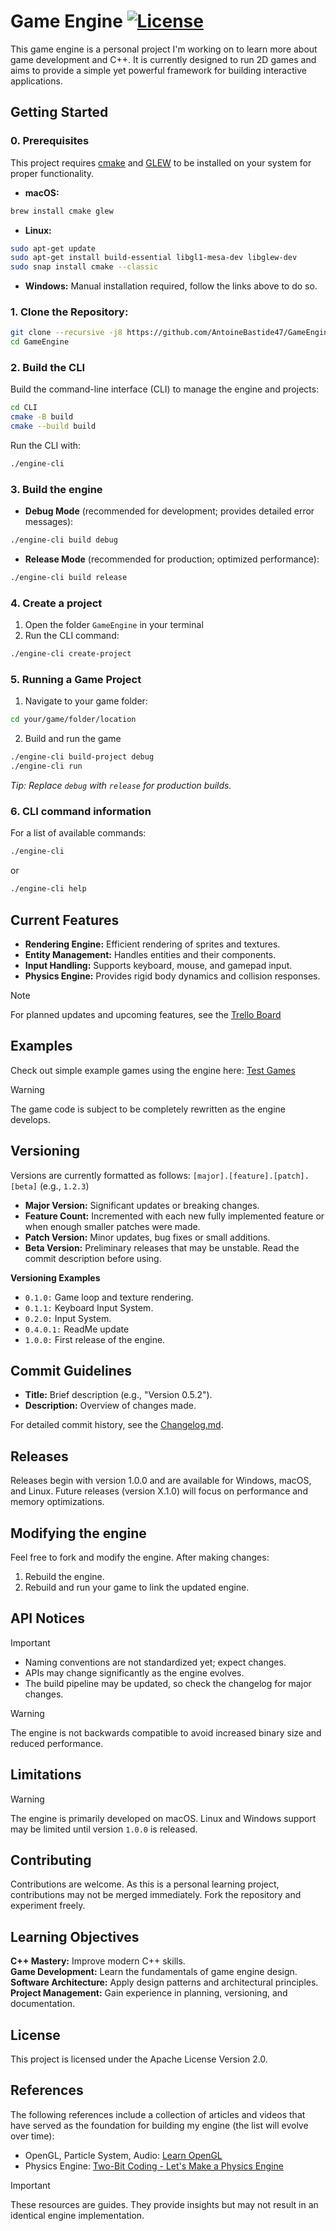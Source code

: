 # Game Engine  [![License](https://img.shields.io/badge/License-Apache_2.0-green.svg)](https://github.com/AntoineBastide47/GameEngine/blob/main/LICENSE)
This game engine is a personal project I'm working on to learn more about game development and C++. It is currently
designed to run 2D games and aims to provide a simple yet powerful framework for building interactive applications.

## Getting Started
### 0. Prerequisites
This project requires [cmake](https://cmake.org) and [GLEW](https://github.com/nigels-com/glew?tab=readme-ov-file#build) to be installed on your system for proper functionality.
- **macOS:**
```bash
brew install cmake glew
```
- **Linux:**
```bash
sudo apt-get update
sudo apt-get install build-essential libgl1-mesa-dev libglew-dev
sudo snap install cmake --classic
```
- **Windows:**
Manual installation required, follow the links above to do so.
### 1. Clone the Repository:
```bash
git clone --recursive -j8 https://github.com/AntoineBastide47/GameEngine.git
cd GameEngine
```
### 2. Build the CLI
Build the command-line interface (CLI) to manage the engine and projects:
```bash
cd CLI
cmake -B build
cmake --build build
```
Run the CLI with:
```bash
./engine-cli
```
### 3. Build the engine
- **Debug Mode** (recommended for development; provides detailed error messages):
```bash
./engine-cli build debug
```
- **Release Mode** (recommended for production; optimized performance):
```bash
./engine-cli build release
```
### 4. Create a project
1. Open the folder `GameEngine` in your terminal
2. Run the CLI command:
```bash
./engine-cli create-project
```
### 5. Running a Game Project
1. Navigate to your game folder:
```bash
cd your/game/folder/location
```
2. Build and run the game
```bash
./engine-cli build-project debug
./engine-cli run
```
_Tip: Replace `debug` with `release` for production builds._
### 6. CLI command information
For a list of available commands:
```bash
./engine-cli
```
or
```bash
./engine-cli help
```

## Current Features
- **Rendering Engine:** Efficient rendering of sprites and textures.<br>
- **Entity Management:** Handles entities and their components.<br>
- **Input Handling:** Supports keyboard, mouse, and gamepad input.<br>
- **Physics Engine:** Provides rigid body dynamics and collision responses.<br>

> [!NOTE]
> For planned updates and upcoming features, see the
> [Trello Board](https://trello.com/invite/b/67376d9fff131de8914e5da1/ATTI005d420929932a037057431249289ba6283CFF05/game-engine)

## Examples
Check out simple example games using the engine here: [Test Games](https://github.com/AntoineBastide47/TestGames)
> [!WARNING]
> The game code is subject to be completely rewritten as the engine develops.

## Versioning
Versions are currently formatted as follows: `[major].[feature].[patch].[beta]` (e.g., `1.2.3`)<br>
- **Major Version:** Significant updates or breaking changes.
- **Feature Count:** Incremented with each new fully implemented feature or when enough smaller patches were made.
- **Patch Version:** Minor updates, bug fixes or small additions.
- **Beta Version:** Preliminary releases that may be unstable. Read the commit description before using.

**Versioning Examples**
- `0.1.0:` Game loop and texture rendering.
- `0.1.1:` Keyboard Input System.
- `0.2.0:` Input System.
- `0.4.0.1:` ReadMe update
- `1.0.0:` First release of the engine.

## Commit Guidelines
- **Title:** Brief description (e.g., "Version 0.5.2").
- **Description:** Overview of changes made.

For detailed commit history, see the [Changelog.md](https://github.com/AntoineBastide47/GameEngine/blob/main/Changelog.md).

## Releases
Releases begin with version 1.0.0 and are available for Windows, macOS, and Linux. Future releases (version X.1.0) will focus on performance and memory optimizations.

## Modifying the engine
Feel free to fork and modify the engine. After making changes:
1. Rebuild the engine.
2. Rebuild and run your game to link the updated engine.

## API Notices
> [!IMPORTANT]
> - Naming conventions are not standardized yet; expect changes.
> - APIs may change significantly as the engine evolves.
> - The build pipeline may be updated, so check the changelog for major changes.

> [!WARNING]
> The engine is not backwards compatible to avoid increased binary size and reduced performance.

## Limitations
> [!WARNING]
> The engine is primarily developed on macOS. Linux and Windows support may be limited until version `1.0.0` is released.

## Contributing
Contributions are welcome. As this is a personal learning project, contributions may not be merged immediately. Fork the repository and experiment freely.

## Learning Objectives
**C++ Mastery:** Improve modern C++ skills.<br>
**Game Development:** Learn the fundamentals of game engine design.<br>
**Software Architecture:** Apply design patterns and architectural principles.<br>
**Project Management:** Gain experience in planning, versioning, and documentation.

## License
This project is licensed under the Apache License Version 2.0.

## References
The following references include a collection of articles and videos that have served as the foundation for building my
engine (the list will evolve over time):
- OpenGL, Particle System, Audio: [Learn OpenGL](https://learnopengl.com/)
- Physics Engine: [Two-Bit Coding - Let's Make a Physics Engine](https://www.youtube.com/playlist?list=PLSlpr6o9vURwq3oxVZSimY8iC-cdd3kIs)<br>
> [!Important]
> These resources are guides. They provide insights but may not result in an identical engine implementation.